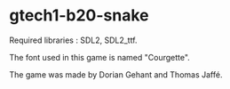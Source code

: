 # gtech1-b20-snake

Required libraries : SDL2, SDL2_ttf.

The font used in this game is named "Courgette".

The game was made by Dorian Gehant and Thomas Jaffé.
